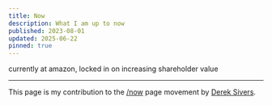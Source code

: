```yaml
---
title: Now
description: What I am up to now
published: 2023-08-01
updated: 2025-06-22
pinned: true
---
```


currently at amazon, locked in on increasing shareholder value

---

This page is my contribution to the [/now](https://nownownow.com/) page movement by [Derek Sivers](https://sive.rs/nowff).
